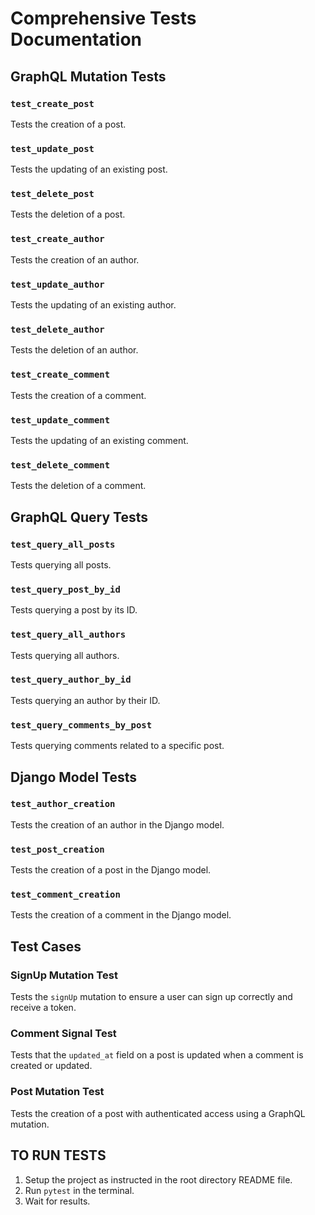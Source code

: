 # Comprehensive Tests Documentation

## GraphQL Mutation Tests

### `test_create_post`
Tests the creation of a post.

### `test_update_post`
Tests the updating of an existing post.

### `test_delete_post`
Tests the deletion of a post.

### `test_create_author`
Tests the creation of an author.

### `test_update_author`
Tests the updating of an existing author.

### `test_delete_author`
Tests the deletion of an author.

### `test_create_comment`
Tests the creation of a comment.

### `test_update_comment`
Tests the updating of an existing comment.

### `test_delete_comment`
Tests the deletion of a comment.

## GraphQL Query Tests

### `test_query_all_posts`
Tests querying all posts.

### `test_query_post_by_id`
Tests querying a post by its ID.

### `test_query_all_authors`
Tests querying all authors.

### `test_query_author_by_id`
Tests querying an author by their ID.

### `test_query_comments_by_post`
Tests querying comments related to a specific post.

## Django Model Tests

### `test_author_creation`
Tests the creation of an author in the Django model.

### `test_post_creation`
Tests the creation of a post in the Django model.

### `test_comment_creation`
Tests the creation of a comment in the Django model.

## Test Cases

### SignUp Mutation Test
Tests the `signUp` mutation to ensure a user can sign up correctly and receive a token.

### Comment Signal Test
Tests that the `updated_at` field on a post is updated when a comment is created or updated.

### Post Mutation Test
Tests the creation of a post with authenticated access using a GraphQL mutation.

## TO RUN TESTS

1. Setup the project as instructed in the root directory README file.
2. Run `pytest` in the terminal.
3. Wait for results.
